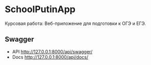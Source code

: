 # SchoolPutinApp
Курсовая работа: Веб-приложение для подготовки к ОГЭ и ЕГЭ.

## Swagger
* API http://127.0.0.1:8000/api/swagger/
* Docs http://127.0.0.1:8000/api/docs/